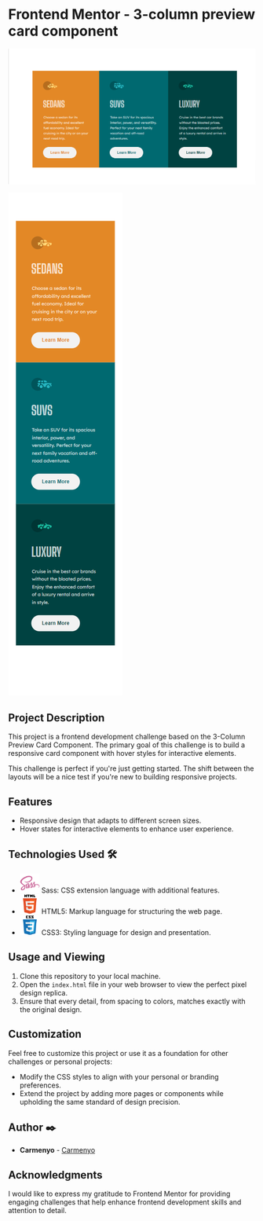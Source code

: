 # Frontend Mentor - 3-column preview card component

![Preview of the Perfect Pixel Challenge design](./images/FM%20desktop.png)

![Preview of the Perfect Pixel Challenge design](./images/mobile.png)

## Project Description

This project is a frontend development challenge based on the 3-Column Preview Card Component. The primary goal of this challenge is to build a responsive card component with hover styles for interactive elements.

This challenge is perfect if you're just getting started. The shift between the layouts will be a nice test if you're new to building responsive projects.

## Features

- Responsive design that adapts to different screen sizes.
- Hover states for interactive elements to enhance user experience.

## Technologies Used 🛠️

- <img src="https://raw.githubusercontent.com/devicons/devicon/master/icons/sass/sass-original.svg" alt="sass" width="40" height="40"/> Sass: CSS extension language with additional features.
- <img src="https://raw.githubusercontent.com/devicons/devicon/master/icons/html5/html5-original-wordmark.svg" alt="html5" width="40" height="40"/> HTML5: Markup language for structuring the web page.
- <img src="https://raw.githubusercontent.com/devicons/devicon/master/icons/css3/css3-original-wordmark.svg" alt="css3" width="40" height="40"/> CSS3: Styling language for design and presentation.

## Usage and Viewing

1. Clone this repository to your local machine.
2. Open the `index.html` file in your web browser to view the perfect pixel design replica.
3. Ensure that every detail, from spacing to colors, matches exactly with the original design.

## Customization

Feel free to customize this project or use it as a foundation for other challenges or personal projects:

- Modify the CSS styles to align with your personal or branding preferences.
- Extend the project by adding more pages or components while upholding the same standard of design precision.

## Author ✒️

- **Carmenyo** - [Carmenyo](https://github.com/Carmenyo)

## Acknowledgments

I would like to express my gratitude to Frontend Mentor for providing engaging challenges that help enhance frontend development skills and attention to detail.
